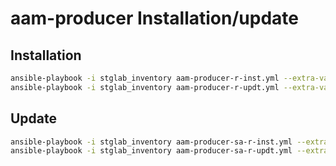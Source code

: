 # aam-producer Installation/update

## Installation
```bash
ansible-playbook -i stglab_inventory aam-producer-r-inst.yml --extra-vars="remoteHost=stglab2"
ansible-playbook -i stglab_inventory aam-producer-r-updt.yml --extra-vars="remoteHost=stglab2"
```

## Update
```bash
ansible-playbook -i stglab_inventory aam-producer-sa-r-inst.yml --extra-vars="remoteHost=stglab3"
ansible-playbook -i stglab_inventory aam-producer-sa-r-updt.yml --extra-vars="remoteHost=stglab3"
```
